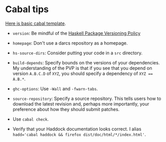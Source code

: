 Cabal tips
==========

[Here is basic cabal template](template.cabal).

* `version`: Be mindful of the
  [Haskell Package Versioning Policy](http://www.haskell.org/haskellwiki/Package_versioning_policy)

* `homepage`: Don't use a darcs repository as a homepage.

* `hs-source-dirs`: Consider putting your code in a `src` directory.

* `build-depends`: Specify bounds on the versions of your dependencies. My
  understanding of the PVP is that if you see that you depend on version
  `A.B.C.D` of `XYZ`, you should specify a dependency of `XYZ == A.B.*`.

* `ghc-options`: Use `-Wall` and `-fwarn-tabs`.

* `source-repository`: Specify a source repository. This tells users how to
  download the latest revision and, perhaps more importantly, your preference
  about how they should submit patches.

* Use `cabal check`.

* Verify that your Haddock documentation looks correct. I alias
  `hadd='cabal haddock && firefox dist/doc/html/*/index.html'`.
